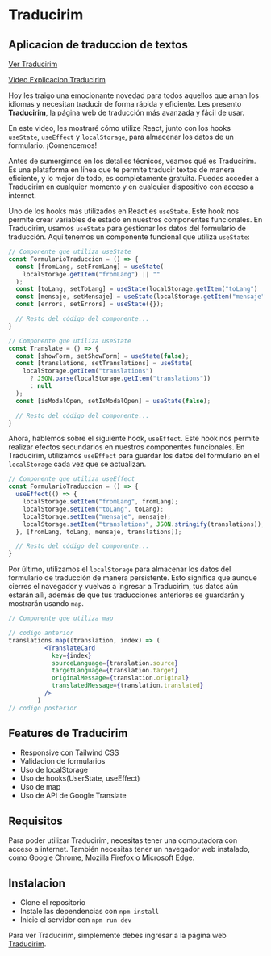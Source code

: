 # Traducirim

## Aplicacion de traduccion de textos

[Ver Traducirim](https://traducirim.netlify.app/)

[Video Explicacion Traducirim](https://user-images.githubusercontent.com/59368787/242406353-d9d8f2ab-c548-44c1-8984-d5723ded9533.mp4)


Hoy les traigo una emocionante novedad para todos aquellos que aman los idiomas y necesitan traducir de forma rápida y eficiente. Les presento **Traducirim**, la página web de traducción más avanzada y fácil de usar.

En este video, les mostraré cómo utilize React, junto con los hooks `useState`, `useEffect` y `localStorage`, para almacenar los datos de un formulario. ¡Comencemos!

Antes de sumergirnos en los detalles técnicos, veamos qué es Traducirim. Es una plataforma en línea que te permite traducir textos de manera eficiente, y lo mejor de todo, es completamente gratuita. Puedes acceder a Traducirim en cualquier momento y en cualquier dispositivo con acceso a internet.

Uno de los hooks más utilizados en React es `useState`. Este hook nos permite crear variables de estado en nuestros componentes funcionales. En Traducirim, usamos `useState` para gestionar los datos del formulario de traducción. Aquí tenemos un componente funcional que utiliza `useState`:

```jsx
// Componente que utiliza useState
const FormularioTraduccion = () => {
  const [fromLang, setFromLang] = useState(
    localStorage.getItem("fromLang") || ""
  );
  const [toLang, setToLang] = useState(localStorage.getItem("toLang") || "");
  const [mensaje, setMensaje] = useState(localStorage.getItem("mensaje") || "");
  const [errors, setErrors] = useState({});

  // Resto del código del componente...
}
```

```jsx
// Componente que utiliza useState
const Translate = () => {
  const [showForm, setShowForm] = useState(false);
  const [translations, setTranslations] = useState(
    localStorage.getItem("translations")
      ? JSON.parse(localStorage.getItem("translations"))
      : null
  );
  const [isModalOpen, setIsModalOpen] = useState(false);

  // Resto del código del componente...
}
```

Ahora, hablemos sobre el siguiente hook, `useEffect`. Este hook nos permite realizar efectos secundarios en nuestros componentes funcionales. En Traducirim, utilizamos `useEffect` para guardar los datos del formulario en el `localStorage` cada vez que se actualizan.
```jsx
// Componente que utiliza useEffect
const FormularioTraduccion = () => {
  useEffect(() => {
    localStorage.setItem("fromLang", fromLang);
    localStorage.setItem("toLang", toLang);
    localStorage.setItem("mensaje", mensaje);
    localStorage.setItem("translations", JSON.stringify(translations));
  }, [fromLang, toLang, mensaje, translations]);

  // Resto del código del componente...
}
```

Por último, utilizamos el `localStorage` para almacenar los datos del formulario de traducción de manera persistente. Esto significa que aunque cierres el navegador y vuelvas a ingresar a Traducirim, tus datos aún estarán allí, además de que tus traducciones anteriores se guardarán y mostrarán usando `map`.

```jsx
// Componente que utiliza map

// codigo anterior
translations.map((translation, index) => (
          <TranslateCard
            key={index}
            sourceLanguage={translation.source}
            targetLanguage={translation.target}
            originalMessage={translation.original}
            translatedMessage={translation.translated}
          />
        )
// codigo posterior
```

## Features de Traducirim
- Responsive con Tailwind CSS
- Validacion de formularios
- Uso de localStorage
- Uso de hooks(UserState, useEffect)
- Uso de map
- Uso de API de Google Translate

## Requisitos

Para poder utilizar Traducirim, necesitas tener una computadora con acceso a internet. También necesitas tener un navegador web instalado, como Google Chrome, Mozilla Firefox o Microsoft Edge.

## Instalacion

- Clone el repositorio
- Instale las dependencias con `npm install`
- Inicie el servidor con `npm run dev`

Para ver Traducirim, simplemente debes ingresar a la página web [Traducirim](https://traducirim.netlify.app/).
